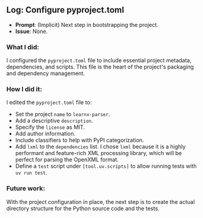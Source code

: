 ## Log: Configure pyproject.toml

- **Prompt**: (Implicit) Next step in bootstrapping the project.
- **Issue**: None.

### What I did:

I configured the `pyproject.toml` file to include essential project metadata, dependencies, and scripts. This file is the heart of the project's packaging and dependency management.

### How I did it:

I edited the `pyproject.toml` file to:

-   Set the project `name` to `learnx-parser`.
-   Add a descriptive `description`.
-   Specify the `license` as MIT.
-   Add author information.
-   Include classifiers to help with PyPI categorization.
-   Add `lxml` to the `dependencies` list. I chose `lxml` because it is a highly performant and feature-rich XML processing library, which will be perfect for parsing the OpenXML format.
-   Define a `test` script under `[tool.uv.scripts]` to allow running tests with `uv run test`.

### Future work:

With the project configuration in place, the next step is to create the actual directory structure for the Python source code and the tests.
